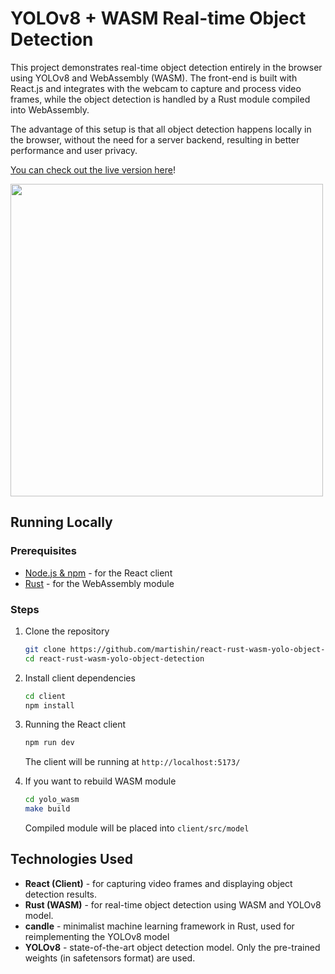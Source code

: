 
# YOLOv8 + WASM Real-time Object Detection

This project demonstrates real-time object detection entirely in the browser using YOLOv8 and WebAssembly (WASM). The front-end is built with React.js and integrates with the webcam to capture and process video frames, while the object detection is handled by a Rust module compiled into WebAssembly.

The advantage of this setup is that all object detection happens locally in the browser, without the need for a server backend, resulting in better performance and user privacy.

[You can check out the live version here](https://object-detection.martishin.com/)!

<img src="https://i.giphy.com/media/v1.Y2lkPTc5MGI3NjExM2o2MmNvczQyeGl6OWZ1cmF6MzdhMHk0cmh4bng5M3R3NHp4aWNiZyZlcD12MV9pbnRlcm5hbF9naWZfYnlfaWQmY3Q9Zw/B4TCB9g4Mj6XzWyldB/giphy.gif" width="500"/>

## Running Locally

### Prerequisites

- [Node.js & npm](https://nodejs.org/en/download/package-manager) - for the React client
- [Rust](https://www.rust-lang.org/tools/install) - for the WebAssembly module

### Steps

1. Clone the repository
   ```bash
   git clone https://github.com/martishin/react-rust-wasm-yolo-object-detection
   cd react-rust-wasm-yolo-object-detection
   ```
   
2. Install client dependencies
   ```bash
   cd client
   npm install
   ```

3. Running the React client  
   ```bash
   npm run dev
   ```

   The client will be running at `http://localhost:5173/`
4. If you want to rebuild WASM module
   ```bash
   cd yolo_wasm
   make build
    ```
   Compiled module will be placed into `client/src/model`

## Technologies Used

- **React (Client)** - for capturing video frames and displaying object detection results.
- **Rust (WASM)** - for real-time object detection using WASM and YOLOv8 model.
- **candle** - minimalist machine learning framework in Rust, used for reimplementing the YOLOv8 model
- **YOLOv8** - state-of-the-art object detection model. Only the pre-trained weights (in safetensors format) are used.
